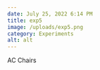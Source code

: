 ```yaml
---
date: July 25, 2022 6:14 PM
title: exp5
image: /uploads/exp5.png
category: Experiments
alt: alt
---
```

AC Chairs